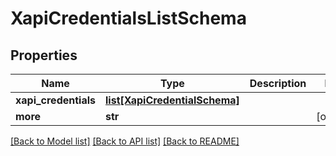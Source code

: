 # XapiCredentialsListSchema

## Properties
Name | Type | Description | Notes
------------ | ------------- | ------------- | -------------
**xapi_credentials** | [**list[XapiCredentialSchema]**](XapiCredentialSchema.md) |  | 
**more** | **str** |  | [optional] 

[[Back to Model list]](../README.md#documentation-for-models) [[Back to API list]](../README.md#documentation-for-api-endpoints) [[Back to README]](../README.md)

